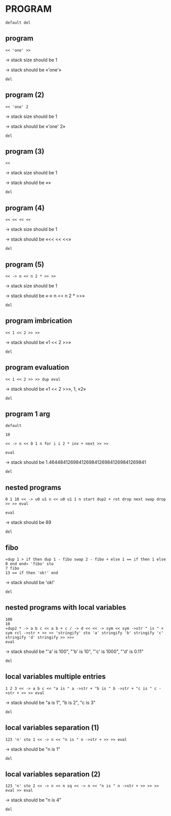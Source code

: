 # PROGRAM

`default del`

## program

`<< 'one' >>`

-> stack size should be 1

-> stack should be «'one'»

`del`

## program (2)

`<< 'one' 2`

-> stack size should be 1

-> stack should be «'one' 2»

`del`

## program (3)

`<<`

-> stack size should be 1

-> stack should be «»

`del`

## program (4)

`<< << << <<`

-> stack size should be 1

-> stack should be «<< << <<»

`del`

## program (5)

`<< -> n << n 2 * >> >>`

-> stack size should be 1

-> stack should be «-> n << n 2 * >>»

`del`

## program imbrication

`<< 1 << 2 >> >>`

-> stack should be «1 << 2 >>»

`del`

## program evaluation

`<< 1 << 2 >> >> dup eval`

-> stack should be «1 << 2 >>», 1, «2»

`del`

## program 1 arg

`default`

`10`

`<< -> n << 0 1 n for i i 2 * inv + next >> >>`

`eval`

-> stack should be 1.4644841269841269841269841269841269841

`del`

## nested programs

`0 1 10 << -> u0 u1 n << u0 u1 1 n start dup2 + rot drop next swap drop >> >> eval`

`eval`

-> stack should be 89

`del`

## fibo

```
«dup 1 > if then dup 1 - fibo swap 2 - fibo + else 1 == if then 1 else 0 end end» 'fibo' sto
7 fibo
13 == if then 'ok!' end
```

-> stack should be 'ok!'

`del`

## nested programs with local variables

```
100
10
«dup2 * -> a b c << a b + c / -> d << << -> sym << sym ->str " is " + sym rcl ->str + >> >> 'stringify' sto 'a' stringify 'b' stringify 'c' stringify 'd' stringify >> >>»
eval
```

-> stack should be "'a' is 100", "'b' is 10", "'c' is 1000", "'d' is 0.11"

`del`

## local variables multiple entries

`1 2 3 << -> a b c << "a is " a ->str + "b is " b ->str + "c is " c ->str + >> >> eval`

-> stack should be "a is 1", "b is 2", "c is 3"

`del`

## local variables separation (1)

`123 'n' sto 1 << -> n << "n is " n ->str + >> >> eval`

-> stack should be "n is 1"

`del`

## local variables separation (2)

`123 'n' sto 2 << -> n << n sq << -> n << "n is " n ->str + >> >> >> eval >> eval`

-> stack should be "n is 4"

`del`
